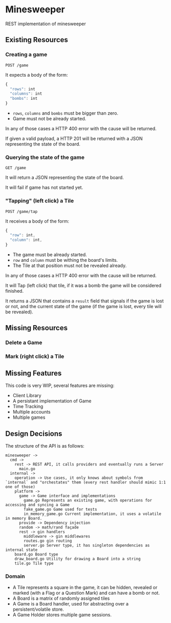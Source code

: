 # Minesweeper

REST implementation of minesweeper

## Existing Resources

### Creating a game

`POST /game`

It expects a body of the form:

```typescript
{
  "rows": int
  "columns": int
  "bombs": int
}
```

* `rows`, `columns` and `bombs` must be bigger than zero.
* Game must not be already started.

In any of those cases a HTTP 400 error with the cause will be returned.

If given a valid payload, a HTTP 201 will be returned with a JSON representing the state of the board.

### Querying the state of the game

`GET /game`

It will return a JSON representing the state of the board.

It will fail if game has not started yet.

### "Tapping" (left click) a Tile

`POST /game/tap`

It receives a body of the form:

```typescript
{
  "row": int,
  "column": int,
}
```

* The game must be already started.
* `row` and `column` must be withing the board's limits.
* The Tile at that position must not be revealed already.

In any of those cases a HTTP 400 error with the cause will be returned.

It will Tap (left click) that tile, if it was a bomb the game will be considered finished.

It returns a JSON that contains a `result` field that signals if the game is lost or not, and the current state of the game (if the game is lost, every tile will be revealed).

## Missing Resources

### Delete a Game

### Mark (right click) a Tile

## Missing Features

This code is very WIP, several features are missing:

* Client Library
* A persistant implementation of Game
* Time Tracking
* Multiple accounts
* Multiple games

## Design Decisions

The structure of the API is as follows:

```
minesweeper ->
  cmd ->
    rest -> REST API, it calls providers and eventually runs a Server
      main.go
  internal ->
    operation -> Use cases, it only knows about symbols from `internal` and "orchestates" them (every rest handler should mimic 1:1 one of those)
    platform -> 
      game -> Game interface and implementations
        game.go Represents an existing game, with operations for accessing and syncing a Game
        fake_game.go Game used for tests
        in_memory_game.go Current implementation, it uses a volatile in memory Board.
      provide -> Dependency injection
      random -> math/rand façade
      rest -> gin handlers
        middleware -> gin middlewares
        routes.go gin routing
        server.go Server type, it has singleton dependencies as internal state
    board.go Board type
    draw_board.go Utility for drawing a Board into a string
    tile.go Tile type
```

### Domain

* A Tile represents a square in the game, it can be hidden, revealed or marked (with a Flag or a Question Mark) and can have a bomb or not.
* A Board is a matrix of randomly assigned tiles
* A Game is a Board handler, used for abstracting over a persistent/volatile store.
* A Game Holder stores multiple game sessions.